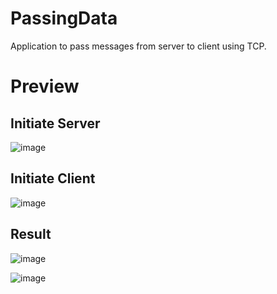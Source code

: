 # PassingData
Application to pass messages from server to client using TCP.

# Preview

## Initiate Server

![image](https://github.com/Lamorsa44/PassingData/assets/154420635/1d1eec03-40da-4a6e-b99b-9d78f4e1d835)

## Initiate Client

![image](https://github.com/Lamorsa44/PassingData/assets/154420635/fdba22af-b940-4ddd-84ff-7ec6985780d3)

## Result

![image](https://github.com/Lamorsa44/PassingData/assets/154420635/c69c3463-c7f6-464c-afb2-8e0d47d97bfc)


![image](https://github.com/Lamorsa44/PassingData/assets/154420635/3e8dd9d8-f5db-4c2a-94f3-ac8988add951)
